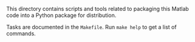 This directory contains scripts and tools related to packaging this Matlab code into a Python package for distribution.

Tasks are documented in the `Makefile`.   Run `make help` to get a list of commands.
